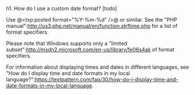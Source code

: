 h1. How do I use a custom date format? [todo]

Use @<txp:posted format="%Y-%m-%d" />@ or similar. See the "PHP manual":http://us3.php.net/manual/en/function.strftime.php for a list of format specifiers.

Please note that Windows supports only a "limited subset":http://msdn2.microsoft.com/en-us/library/fe06s4ak of format specifiers.

For information about displaying times and dates in different languages, see "How do I display time and date formats in my local language?":https://textpattern.com/faq/30/how-do-i-display-time-and-date-formats-in-my-local-language.
